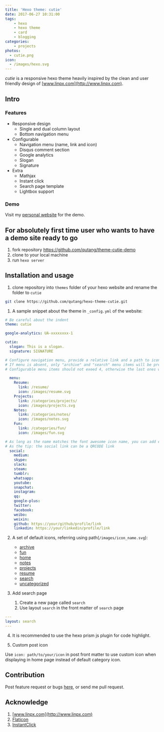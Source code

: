 ```yaml
---
title: 'Hexo theme: cutie'
date: 2017-06-27 10:31:00
tags:
	- hexo
	- hexo theme
	- card
	- blogging
categories:
	- projects
photos:
  - cutie.png
icon:
  - /images/hexo.svg
---
```


_cutie_ is a responsive hexo theme heavily inspired by the clean and user friendly design of [www.linpx.com](http://www.linpx.com).

## Intro

### Features

* Responsive design
	* Single and dual column layout
	* Bottom navigation menu
* Configurable
	* Navigation menu (name, link and icon)
	* Disqus comment section
	* Google analytics
	* Slogan
	* Signature
* Extra
	* Mathjax
	* Instant click
	* Search page template
	* Lightbox support

### Demo

Visit my [personal website](https://qutang.github.io) for the demo.

## For absolutely first time user who wants to have a demo site ready to go

1. fork repository https://github.com/qutang/theme-cutie-demo
1. clone to your local machine
1. run `hexo server`

## Installation and usage

1. clone repository into `themes` folder of your hexo website and rename the folder to `cutie`

```bash
git clone https://github.com/qutang/hexo-theme-cutie.git
```

1. A sample snippet about the theme in `_config.yml` of the website:

```yaml
# Be careful about the indent
theme: cutie

google-analytics: UA-xxxxxxxx-1

cutie:
  slogan: This is a slogan.
  signature: SIGNATURE

# Configure navigation menu, provide a relative link and a path to icon (icon should better be square)
# If menu is absent, only "archive" and "search" menu items will be preserved
# Configurable menu items should not exeed 4, otherwise the last ones will be ignored

  menu:
    Resume: 
      link: /resume/
      icon: /images/resume.svg
    Projects: 
      link: /categories/projects/
      icon: /images/projects.svg
    Notes: 
      link: /categories/notes/
      icon: /images/notes.svg
    Fun: 
      link: /categories/fun/
      icon: /images/fun.svg

# As long as the name matches the font awesome icon name, you can add even more social links
# As the tip: the social link can be a QRCODE link
  social:
    medium: 
    skype: 
    slack: 
    steam: 
    tumblr: 
    whatsapp: 
    youtube: 
    snapchat: 
    instagram: 
    qq: 
    google-plus: 
    twitter: 
    facebook: 
    weibo: 
    weixin: 
    github: https://your/github/profile/link
    linkedin: https://your/linkedin/profile/link
```

2. A set of default icons, referring using path(`/images/icon_name.svg`):
	* [archive](https://qutang.github.io/images/archive.svg)
	* [fun](https://qutang.github.io/images/fun.svg)
	* [home](https://qutang.github.io/images/home.svg)
	* [notes](https://qutang.github.io/images/notes.svg)
	* [projects](https://qutang.github.io/images/projects.svg)
	* [resume](https://qutang.github.io/images/resume.svg)
	* [search](https://qutang.github.io/images/search.svg)
	* [uncategorized](https://qutang.github.io/images/uncategorized.svg)

3. Add search page
	1. Create a new page called `search`
	1. Use layout `search` in the front matter of `search` page

  ```yaml
  ---
  layout: search
  ---
  ```

4. It is recommended to use the hexo prism js plugin for code highlight.

5. Custom post icon

Use `icon: path/to/your/icon` in post front matter to use custom icon when displaying in home page instead of default category icon.

## Contribution
Post feature request or bugs [here](https://github.com/qutang/hexo-theme-cutie/issues), or send me pull request.

## Acknowledge

1. [www.linpx.com](http://www.linpx.com)
1. [Flaticon](http://www.flaticon.com/)
1. [InstantClick](http://instantclick.io)